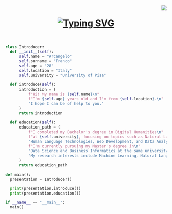 <img align="right" src="https://api.visitorbadge.io/api/visitors?path=https%3A%2F%2Fgithub.com%2Farcangelofranco&label=--%20visitors&labelColor=%23697689&countColor=%23555555&style=flat-square&labelStyle=lower"/>

<h1 align="center">
  <a href="https://git.io/typing-svg"><img src="https://readme-typing-svg.demolab.com?font=Consolas&pause=1000&color=6B8095&center=true&vCenter=true&multiline=true&repeat=false&random=false&width=435&height=100&lines=Greetings!+;My+name+is+Arcangelo+Franco." alt="Typing SVG" /></a>
</h1>
<br/>

  ```python
  class Introducer:
    def __init__(self):
        self.name = "Arcangelo"
        self.surname = "Franco"
        self.age = "28"
        self.location = "Italy"
        self.university = "University of Pisa"

    def introduce(self):
        introduction = (
            f"Hi! My name is {self.name}\n"
            f"I'm {self.age} years old and I'm from {self.location}.\n"
            "I hope I can be of help to you."
        )
        return introduction

    def education(self):
        education_path = (
            f"I completed my Bachelor's degree in Digital Humanities\n"
            f"at {self.university}, focusing on topics such as Natural Language Processing,\n"
            "Human Language Technologies, Web Development, and Data Analysis.\n"
            f"I'm currently pursuing my Master's degree in\n"
            "Data Science and Business Informatics at the same university.\n"
            "My research interests include Machine Learning, Natural Language Processing, and Data Mining."
        )
        return education_path

def main():
    presentation = Introducer()

    print(presentation.introduce())
    print(presentation.education())

if __name__ == "__main__":
    main()
  ```
    

<!--
**arcangelofranco/arcangelofranco** is a ✨ _special_ ✨ repository because its `README.md` (this file) appears on your GitHub profile.

Here are some ideas to get you started:

- 🔭 I’m currently working on ...
- 🌱 I’m currently learning ...
- 👯 I’m looking to collaborate on ...
- 🤔 I’m looking for help with ...
- 💬 Ask me about ...
- 📫 How to reach me: ...
- 😄 Pronouns: ...
- ⚡ Fun fact: ...
-->
